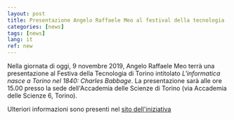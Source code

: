 ```yaml
---
layout: post
title: Presentazione Angelo Raffaele Meo al festival della tecnologia 
categories: [news]
tags: [news]
lang: it
ref: new
---
```


Nella giornata di oggi, 9 novembre 2019, Angelo Raffaele Meo terrà una
presentazione al Festiva della Tecnologia di Torino intitolato *L'informatica
nasce a Torino nel 1840: Charles Babbage*. 
La presentazione sarà alle ore 15.00 presso la sede dell'Accademia delle
Scienze di Torino (via Accademia delle Scienze 6, Torino).

Ulteriori informazioni sono presenti nel [sito
dell'iniziativa](https://www.festivaltecnologia.it/sessioni/linformatica-nasce-torino-nel-1840-charles-babbage)
